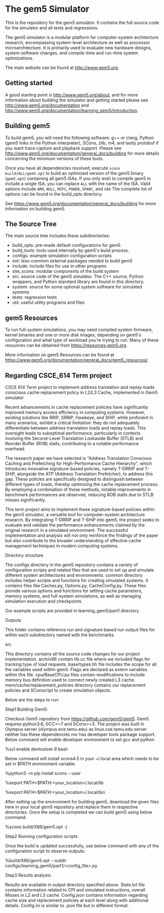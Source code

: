 # The gem5 Simulator

This is the repository for the gem5 simulator. It contains the full source code
for the simulator and all tests and regressions.

The gem5 simulator is a modular platform for computer-system architecture
research, encompassing system-level architecture as well as processor
microarchitecture. It is primarily used to evaluate new hardware designs,
system software changes, and compile-time and run-time system optimizations.

The main website can be found at <http://www.gem5.org>.

## Getting started

A good starting point is <http://www.gem5.org/about>, and for
more information about building the simulator and getting started
please see <http://www.gem5.org/documentation> and
<http://www.gem5.org/documentation/learning_gem5/introduction>.

## Building gem5

To build gem5, you will need the following software: g++ or clang,
Python (gem5 links in the Python interpreter), SCons, zlib, m4, and lastly
protobuf if you want trace capture and playback support. Please see
<http://www.gem5.org/documentation/general_docs/building> for more details
concerning the minimum versions of these tools.

Once you have all dependencies resolved, execute
`scons build/ALL/gem5.opt` to build an optimized version of the gem5 binary
(`gem5.opt`) containing all gem5 ISAs. If you only wish to compile gem5 to
include a single ISA, you can replace `ALL` with the name of the ISA. Valid
options include `ARM`, `NULL`, `MIPS`, `POWER`, `SPARC`, and `X86` The complete
list of options can be found in the build_opts directory.

See https://www.gem5.org/documentation/general_docs/building for more
information on building gem5.

## The Source Tree

The main source tree includes these subdirectories:

* build_opts: pre-made default configurations for gem5
* build_tools: tools used internally by gem5's build process.
* configs: example simulation configuration scripts
* ext: less-common external packages needed to build gem5
* include: include files for use in other programs
* site_scons: modular components of the build system
* src: source code of the gem5 simulator. The C++ source, Python wrappers, and Python standard library are found in this directory.
* system: source for some optional system software for simulated systems
* tests: regression tests
* util: useful utility programs and files

## gem5 Resources

To run full-system simulations, you may need compiled system firmware, kernel
binaries and one or more disk images, depending on gem5's configuration and
what type of workload you're trying to run. Many of these resources can be
obtained from <https://resources.gem5.org>.

More information on gem5 Resources can be found at
<https://www.gem5.org/documentation/general_docs/gem5_resources/>.

## Regarding CSCE_614 Term project

CSCE 614 Term project to implement address translation and replay-loads conscious cache replacement policy in L2/L3 Cache, implemented in Gem5 simulator

Recent advancements in cache replacement policies have significantly improved memory access efficiency in computing systems. However, existing solutions like RRIP, SRRIP, Hawkeye, and SHiP, while proficient in many scenarios, exhibit a critical limitation: they do not adequately differentiate between address translation loads and replay loads. This oversight leads to suboptimal performance, particularly in contexts involving the Second-Level Translation Lookaside Buffer (STLB) and Reorder Buffer (ROB) stalls, contributing to a notable performance overhead.

The research paper we have selected is "Address Translation Conscious Caching and Prefetching for High-Performance Cache Hierarchy", which introduces innovative signature-based policies, namely T-DRRIP and T-SHiP, alongside the ATP (Address Translation Prefetcher), to address this gap. These policies are specifically designed to distinguish between different types of loads, thereby optimizing the cache replacement process. By employing a combination of these methods, notable improvements in benchmark performances are observed, reducing ROB stalls due to STLB misses significantly.

This term project aims to implement these signature-based policies within the gem5 simulator, a versatile tool for computer-system architecture research. By integrating T-DRRIP and T-SHiP into gem5, the project seeks to evaluate and validate the performance enhancements claimed by the original research in a simulated environment. The successful implementation and analysis will not only reinforce the findings of the paper but also contribute to the broader understanding of effective cache management techniques in modern computing systems.

Directory structure

The configs directory in the gem5 repository contains a variety of configuration scripts and related files that are used to set up and simulate different system architectures and environments. common directory includes helper scripts and functions for creating simulated systems. It contains files like Caches.py, Options.py, CacheConfig.py. These files provide various options and functions for setting cache parameters, memory systems, and full-system simulations, as well as managing simulation execution and checkpoints.

Our example scripts are provided in learning_gem5/part1 directory.

Outputs

This folder contains reference run and signature based run output files for within each subdirectory named with the benchmarks.

src

This directory contains all the source code changes for our project implementation. arch/x86 contain tlb.cc file where we included flags for tracking type of load requests. base/types.hh file includes the scope for all the variables used within gem5. Flags are declared as extern variables within this file. cpu/BaseCPU.py files contain modifications to include memory bus definition used to connect newly created L3 cache. mem/cache/replacement_policies directory contains our replacement policies and SConscript to create simulation objects.

Below are the steps to run:

Step1 Building Gem5:

Checkout Gem5 repository from https://github.com/gem5/gem5. Gem5 requires python3.6, GCC>=7 and SCons>=3. The project was built in Olympus server (olympus.ece.tamu.edu) as linux.cse.tamu.edu server neither has these dependencies nor has developer tools package support. Below command will enable developer environment to set gcc and python

%scl enable devtoolset-9 bash

Below command will install scons4.5 in your ~/.local area which needs to be set in $PATH environment variable.

%python3 -m pip install scons --user

%export PATH=$PATH:<your_location>/.local/lib

%export PATH=$PATH:<your_location>/.local/bin

After setting up the environment for building gem5, download the given files here in your local gem5 repository and replace them in respective directories. Once the setup is completed we can build gem5 using below command:

%scons build/X86/gem5.opt -j<numCores>

Step2 Running configuration scripts

Once the build is updated successfully, use below command with any of the configuration script to observe outputs:

%build/X86/gem5.opt --outdir <specify output directory name> configs/learning_gem5/part1/<config_file>.py

Step3 Results analysis:

Results are available in output directory specified above. Stats.txt file contains information related to CPI and simulated instructions, overall Misses in L2 and L3 cache. Config.json contains information regarding cache size and replacement policies at each level along with additional details. Config.ini is similar to .json file but in different format.

